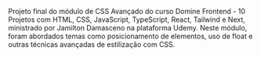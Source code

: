 Projeto final do módulo de CSS Avançado do curso Domine Frontend - 10 Projetos com HTML, CSS, JavaScript, TypeScript, React, Tailwind e Next, ministrado por Jamilton Damasceno na plataforma Udemy.
Neste módulo, foram abordados temas como posicionamento de elementos, uso de float e outras técnicas avançadas de estilização com CSS.
